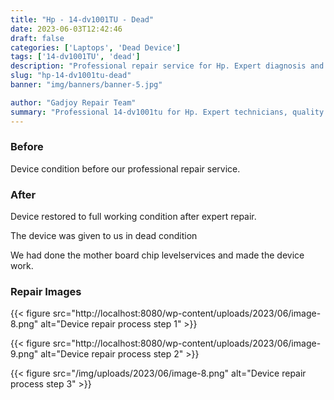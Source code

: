 ```yaml
---
title: "Hp - 14-dv1001TU - Dead"
date: 2023-06-03T12:42:46
draft: false
categories: ['Laptops', 'Dead Device']
tags: ['14-dv1001TU', 'dead']
description: "Professional repair service for Hp. Expert diagnosis and quality repairs in Bangalore."
slug: "hp-14-dv1001tu-dead"
banner: "img/banners/banner-5.jpg"

author: "Gadjoy Repair Team"
summary: "Professional 14-dv1001tu for Hp. Expert technicians, quality parts, warranty included."
---
```


### Before

Device condition before our professional repair service.

### After

Device restored to full working condition after expert repair.

The device was given to us in dead condition

We had done the mother board chip levelservices and made the device work.

### Repair Images

{{< figure src="http://localhost:8080/wp-content/uploads/2023/06/image-8.png" alt="Device repair process step 1" >}}

{{< figure src="http://localhost:8080/wp-content/uploads/2023/06/image-9.png" alt="Device repair process step 2" >}}

{{< figure src="/img/uploads/2023/06/image-8.png" alt="Device repair process step 3" >}}

